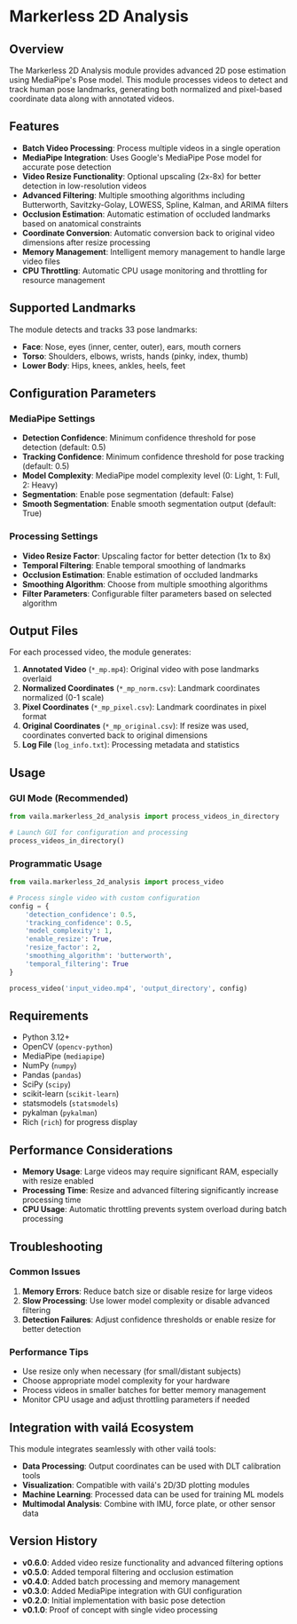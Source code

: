 # Markerless 2D Analysis

## Overview

The Markerless 2D Analysis module provides advanced 2D pose estimation using MediaPipe's Pose model. This module processes videos to detect and track human pose landmarks, generating both normalized and pixel-based coordinate data along with annotated videos.

## Features

- **Batch Video Processing**: Process multiple videos in a single operation
- **MediaPipe Integration**: Uses Google's MediaPipe Pose model for accurate pose detection
- **Video Resize Functionality**: Optional upscaling (2x-8x) for better detection in low-resolution videos
- **Advanced Filtering**: Multiple smoothing algorithms including Butterworth, Savitzky-Golay, LOWESS, Spline, Kalman, and ARIMA filters
- **Occlusion Estimation**: Automatic estimation of occluded landmarks based on anatomical constraints
- **Coordinate Conversion**: Automatic conversion back to original video dimensions after resize processing
- **Memory Management**: Intelligent memory management to handle large video files
- **CPU Throttling**: Automatic CPU usage monitoring and throttling for resource management

## Supported Landmarks

The module detects and tracks 33 pose landmarks:

- **Face**: Nose, eyes (inner, center, outer), ears, mouth corners
- **Torso**: Shoulders, elbows, wrists, hands (pinky, index, thumb)
- **Lower Body**: Hips, knees, ankles, heels, feet

## Configuration Parameters

### MediaPipe Settings
- **Detection Confidence**: Minimum confidence threshold for pose detection (default: 0.5)
- **Tracking Confidence**: Minimum confidence threshold for pose tracking (default: 0.5)
- **Model Complexity**: MediaPipe model complexity level (0: Light, 1: Full, 2: Heavy)
- **Segmentation**: Enable pose segmentation (default: False)
- **Smooth Segmentation**: Enable smooth segmentation output (default: True)

### Processing Settings
- **Video Resize Factor**: Upscaling factor for better detection (1x to 8x)
- **Temporal Filtering**: Enable temporal smoothing of landmarks
- **Occlusion Estimation**: Enable estimation of occluded landmarks
- **Smoothing Algorithm**: Choose from multiple smoothing algorithms
- **Filter Parameters**: Configurable filter parameters based on selected algorithm

## Output Files

For each processed video, the module generates:

1. **Annotated Video** (`*_mp.mp4`): Original video with pose landmarks overlaid
2. **Normalized Coordinates** (`*_mp_norm.csv`): Landmark coordinates normalized (0-1 scale)
3. **Pixel Coordinates** (`*_mp_pixel.csv`): Landmark coordinates in pixel format
4. **Original Coordinates** (`*_mp_original.csv`): If resize was used, coordinates converted back to original dimensions
5. **Log File** (`log_info.txt`): Processing metadata and statistics

## Usage

### GUI Mode (Recommended)

```python
from vaila.markerless_2d_analysis import process_videos_in_directory

# Launch GUI for configuration and processing
process_videos_in_directory()
```

### Programmatic Usage

```python
from vaila.markerless_2d_analysis import process_video

# Process single video with custom configuration
config = {
    'detection_confidence': 0.5,
    'tracking_confidence': 0.5,
    'model_complexity': 1,
    'enable_resize': True,
    'resize_factor': 2,
    'smoothing_algorithm': 'butterworth',
    'temporal_filtering': True
}

process_video('input_video.mp4', 'output_directory', config)
```

## Requirements

- Python 3.12+
- OpenCV (`opencv-python`)
- MediaPipe (`mediapipe`)
- NumPy (`numpy`)
- Pandas (`pandas`)
- SciPy (`scipy`)
- scikit-learn (`scikit-learn`)
- statsmodels (`statsmodels`)
- pykalman (`pykalman`)
- Rich (`rich`) for progress display

## Performance Considerations

- **Memory Usage**: Large videos may require significant RAM, especially with resize enabled
- **Processing Time**: Resize and advanced filtering significantly increase processing time
- **CPU Usage**: Automatic throttling prevents system overload during batch processing

## Troubleshooting

### Common Issues

1. **Memory Errors**: Reduce batch size or disable resize for large videos
2. **Slow Processing**: Use lower model complexity or disable advanced filtering
3. **Detection Failures**: Adjust confidence thresholds or enable resize for better detection

### Performance Tips

- Use resize only when necessary (for small/distant subjects)
- Choose appropriate model complexity for your hardware
- Process videos in smaller batches for better memory management
- Monitor CPU usage and adjust throttling parameters if needed

## Integration with vailá Ecosystem

This module integrates seamlessly with other vailá tools:

- **Data Processing**: Output coordinates can be used with DLT calibration tools
- **Visualization**: Compatible with vailá's 2D/3D plotting modules
- **Machine Learning**: Processed data can be used for training ML models
- **Multimodal Analysis**: Combine with IMU, force plate, or other sensor data

## Version History

- **v0.6.0**: Added video resize functionality and advanced filtering options
- **v0.5.0**: Added temporal filtering and occlusion estimation
- **v0.4.0**: Added batch processing and memory management
- **v0.3.0**: Added MediaPipe integration with GUI configuration
- **v0.2.0**: Initial implementation with basic pose detection
- **v0.1.0**: Proof of concept with single video processing
